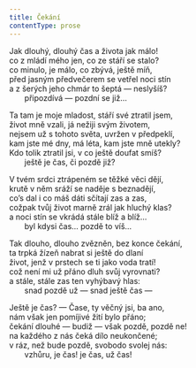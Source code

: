 ```yaml
---
title: Čekání
contentType: prose
---
```


Jak dlouhý, dlouhý čas a života jak málo!  
co z mládí mého jen, co ze stáří se stalo?  
co minulo, je málo, co zbývá, ještě míň,  
před jasným předvečerem se vetřel noci stín  
a z šerých jeho chmár to šeptá — neslyšíš?  
       připozdívá — pozdní se již…

Ta tam je moje mladost, stáří své ztratil jsem,  
život mně vzali, já nežiji svým životem,  
nejsem už s tohoto světa, uvržen v předpeklí,  
kam jste mé dny, má léta, kam jste mně utekly?  
Kdo tolik ztratil jsi, v co ještě doufat smíš?  
       ještě je čas, či pozdě již?

V tvém srdci ztrápeném se těžké věci dějí,  
krutě v něm sráží se naděje s beznadějí,  
co’s dal i co máš dáti sčítají zas a zas,  
cožpak tvůj život marně zrál jak hluchý klas?  
a noci stín se vkrádá stále blíž a blíž…  
       byl kdysi čas… pozdě to víš…

Tak dlouho, dlouho zvězněn, bez konce čekání,  
ta trpká žízeň nabrat si ještě do dlaní  
život, jenž v prstech se ti jako voda tratí!  
což není mi už přáno dluh svůj vyrovnati?  
a stále, stále zas ten vyhýbavý hlas:  
       snad pozdě už — snad ještě čas —

Ještě je čas? — Čase, ty věčný jsi, ba ano,  
nám však jen pomíjivé žití bylo přáno;  
čekání dlouhé — budiž — však pozdě, pozdě ne!  
na každého z nás čeká dílo neukončené;  
v ráz, než bude pozdě, svobodo svolej nás:  
       vzhůru, je čas! je čas, už čas!
